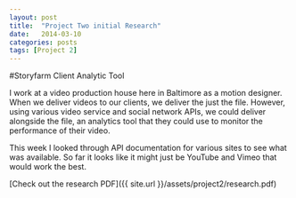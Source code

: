 ```yaml
---
layout: post
title:  "Project Two initial Research"
date:   2014-03-10
categories: posts
tags: [Project 2]
---
```


#Storyfarm Client Analytic Tool
 
  
  
I work at a video production house here in Baltimore as a motion designer. When we deliver videos to our clients, we deliver the just the file. However, using various video service and social network APIs, we could deliver alongside the file, an analytics tool that they could use to monitor the performance of their video. 

This week I looked through API documentation for various sites to see what was available. So far it looks like it might just be YouTube and Vimeo that would work the best.

[Check out the research PDF]({{ site.url }}/assets/project2/research.pdf)